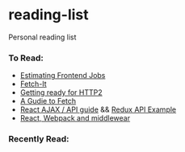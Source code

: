 # reading-list
Personal reading list

### To Read:
* [Estimating Frontend Jobs](http://hanserino.github.io/2016/02/11/estimating-a-front-end-web-dev-job/)
* [Fetch-It](https://github.com/tryolabs/fetch-it)
* [Getting ready for HTTP2](https://www.smashingmagazine.com/2016/02/getting-ready-for-http2/)
* [A Gudie to Fetch](https://jakearchibald.com/2015/thats-so-fetch/)
* [React AJAX / API guide](http://andrewhfarmer.com/react-ajax-best-practices/) && [Redux API Example](http://redux.js.org/docs/advanced/ExampleRedditAPI.html)
* [React, Webpack and middlewear](https://blog.risingstack.com/using-react-with-webpack-tutorial/)

### Recently Read:
